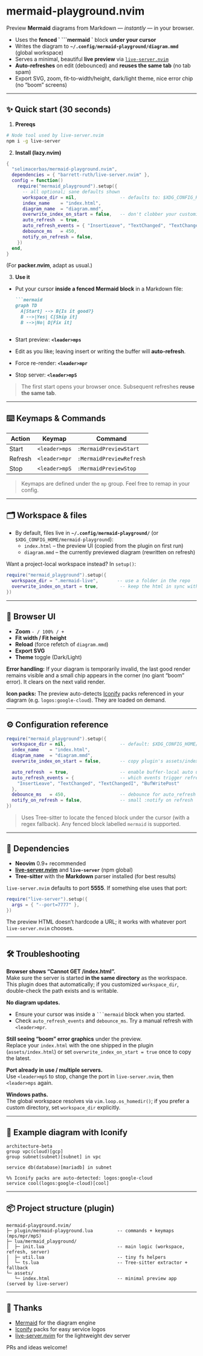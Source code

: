 # mermaid-playground.nvim

Preview **Mermaid** diagrams from Markdown — _instantly_ — in your browser.

- Uses the **fenced \` ```mermaid \`** block **under your cursor**
- Writes the diagram to **`~/.config/mermaid-playground/diagram.mmd`** (global workspace)
- Serves a minimal, beautiful **live preview** via [`live-server.nvim`](https://github.com/barrett-ruth/live-server.nvim)
- **Auto-refreshes** on edit (debounced) and **reuses the same tab** (no tab spam)
- Export SVG, zoom, fit-to-width/height, dark/light theme, nice error chip (no “boom” screens)

---

## ✨ Quick start (30 seconds)

1) **Prereqs**

```bash
# Node tool used by live-server.nvim
npm i -g live-server
```

2) **Install (lazy.nvim)**

```lua
{
  "selimacerbas/mermaid-playground.nvim",
  dependencies = { "barrett-ruth/live-server.nvim" },
  config = function()
    require("mermaid_playground").setup({
      -- all optional; sane defaults shown
      workspace_dir = nil,                -- defaults to: $XDG_CONFIG_HOME/mermaid-playground
      index_name    = "index.html",
      diagram_name  = "diagram.mmd",
      overwrite_index_on_start = false,   -- don't clobber your customized index.html
      auto_refresh  = true,
      auto_refresh_events = { "InsertLeave", "TextChanged", "TextChangedI", "BufWritePost" },
      debounce_ms   = 450,
      notify_on_refresh = false,
    })
  end,
}
```

(For **packer.nvim**, adapt as usual.)

3) **Use it**

- Put your cursor **inside a fenced Mermaid block** in a Markdown file:

  ```markdown
  ```mermaid
  graph TD
    A[Start] --> B{Is it good?}
    B -->|Yes| C[Ship it]
    B -->|No| D[Fix it]
  ```
  ```

- Start preview: **`<leader>mps`**  
- Edit as you like; leaving insert or writing the buffer will **auto-refresh**.  
- Force re-render: **`<leader>mpr`**  
- Stop server: **`<leader>mpS`**

> The first start opens your browser once. Subsequent refreshes **reuse the same tab**.

---

## ⌨️ Keymaps & Commands

| Action     | Keymap         | Command                  |
|------------|----------------|--------------------------|
| Start      | `<leader>mps`  | `:MermaidPreviewStart`   |
| Refresh    | `<leader>mpr`  | `:MermaidPreviewRefresh` |
| Stop       | `<leader>mpS`  | `:MermaidPreviewStop`    |

> Keymaps are defined under the `mp` group. Feel free to remap in your config.

---

## 🗂 Workspace & files

- By default, files live in **`~/.config/mermaid-playground/`** (or `$XDG_CONFIG_HOME/mermaid-playground`):
  - `index.html` – the preview UI (copied from the plugin on first run)
  - `diagram.mmd` – the currently previewed diagram (rewritten on refresh)

Want a project-local workspace instead? In `setup()`:

```lua
require("mermaid_playground").setup({
  workspace_dir = ".mermaid-live",       -- use a folder in the repo
  overwrite_index_on_start = true,        -- keep the html in sync with plugin
})
```

---

## 🧭 Browser UI

- **Zoom** `- / 100% / +`
- **Fit width / Fit height**
- **Reload** (force refetch of `diagram.mmd`)
- **Export SVG**
- **Theme** toggle (Dark/Light)

**Error handling:** If your diagram is temporarily invalid, the last good render remains visible and a small chip appears in the corner (no giant “boom” error). It clears on the next valid render.

**Icon packs:** The preview auto-detects [Iconify](https://iconify.design/) packs referenced in your diagram (e.g. `logos:google-cloud`). They are loaded on demand.

---

## ⚙️ Configuration reference

```lua
require("mermaid_playground").setup({
  workspace_dir = nil,                    -- default: $XDG_CONFIG_HOME/mermaid-playground
  index_name    = "index.html",
  diagram_name  = "diagram.mmd",
  overwrite_index_on_start = false,       -- copy plugin's assets/index.html on every start if true

  auto_refresh  = true,                   -- enable buffer-local auto update
  auto_refresh_events = {                 -- which events trigger refresh (debounced)
    "InsertLeave", "TextChanged", "TextChangedI", "BufWritePost"
  },
  debounce_ms   = 450,                    -- debounce for auto_refresh events
  notify_on_refresh = false,              -- small :notify on refresh
})
```

> Uses Tree-sitter to locate the fenced block under the cursor (with a regex fallback). Any fenced block labelled `mermaid` is supported.

---

## 🧩 Dependencies

- **Neovim** 0.9+ recommended
- **[live-server.nvim](https://github.com/barrett-ruth/live-server.nvim)** and **`live-server`** (npm global)
- **Tree-sitter** with the **Markdown** parser installed (for best results)

`live-server.nvim` defaults to port **5555**. If something else uses that port:

```lua
require("live-server").setup({
  args = { "--port=7777" },
})
```

The preview HTML doesn’t hardcode a URL; it works with whatever port `live-server.nvim` chooses.

---

## 🛠 Troubleshooting

**Browser shows “Cannot GET /index.html”.**  
Make sure the server is started **in the same directory** as the workspace. This plugin does that automatically; if you customized `workspace_dir`, double-check the path exists and is writable.

**No diagram updates.**  
- Ensure your cursor was inside a ` ```mermaid ` block when you started.
- Check `auto_refresh_events` and `debounce_ms`. Try a manual refresh with `<leader>mpr`.

**Still seeing “boom” error graphics** under the preview.  
Replace your `index.html` with the one shipped in the plugin (`assets/index.html`) or set `overwrite_index_on_start = true` once to copy the latest.

**Port already in use / multiple servers.**  
Use `<leader>mpS` to stop, change the port in `live-server.nvim`, then `<leader>mps` again.

**Windows paths.**  
The global workspace resolves via `vim.loop.os_homedir()`; if you prefer a custom directory, set `workspace_dir` explicitly.

---

## 🧪 Example diagram with Iconify

```mermaid
architecture-beta
group vpc(cloud)[gcp]
group subnet(subnet)[subnet] in vpc

service db(database)[mariadb] in subnet

%% Iconify packs are auto-detected: logos:google-cloud
service cool(logos:google-cloud)[cool]
```

---

## 📦 Project structure (plugin)

```
mermaid-playground.nvim/
├─ plugin/mermaid-playground.lua         -- commands + keymaps (mps/mpr/mpS)
├─ lua/mermaid_playground/
│  ├─ init.lua                           -- main logic (workspace, refresh, server)
│  ├─ util.lua                           -- tiny fs helpers
│  └─ ts.lua                             -- Tree-sitter extractor + fallback
└─ assets/
   └─ index.html                         -- minimal preview app (served by live-server)
```

---

## 🙌 Thanks

- [Mermaid](https://mermaid.js.org/) for the diagram engine  
- [Iconify](https://iconify.design/) packs for easy service logos  
- [live-server.nvim](https://github.com/barrett-ruth/live-server.nvim) for the lightweight dev server

PRs and ideas welcome!


